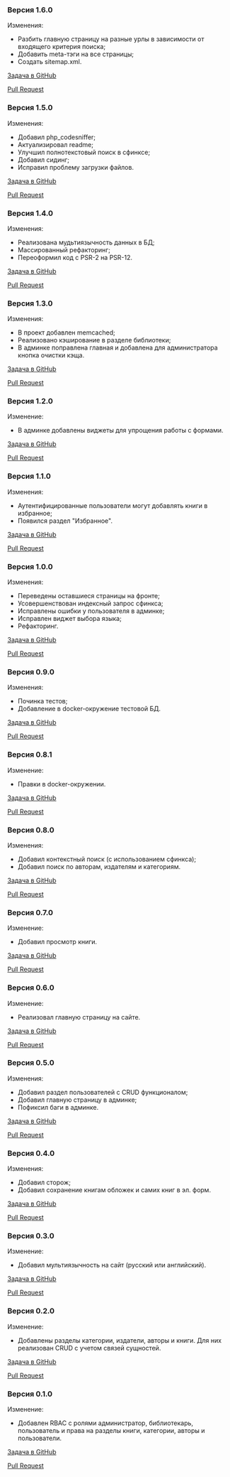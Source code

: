 ### Версия 1.6.0
Изменения:
* Разбить главную страницу на разные урлы в зависимости от входящего критерия поиска;
* Добавить meta-тэги на все страницы;
* Создать sitemap.xml.

[Задача в GitHub](https://github.com/Almadef/yii2-library/issues/37)

[Pull Request](https://github.com/Almadef/yii2-library/pull/38)

### Версия 1.5.0
Изменения:
* Добавил php_codesniffer;
* Актуализировал readme;
* Улучшил полнотекстовый поиск в сфинксе;
* Добавил сидинг;
* Исправил проблему загрузки файлов.

[Задача в GitHub](https://github.com/Almadef/yii2-library/issues/33)

[Pull Request](https://github.com/Almadef/yii2-library/pull/35)

### Версия 1.4.0
Изменения:
* Реализована мудьтиязычность данных в БД;
* Массированный рефакторинг;
* Переоформил код с PSR-2 на PSR-12.

[Задача в GitHub](https://github.com/Almadef/yii2-library/issues/28)

[Pull Request](https://github.com/Almadef/yii2-library/pull/31)

### Версия 1.3.0
Изменения:
* В проект добавлен memcached;
* Реализовано кэширование в разделе библиотеки;
* В админке поправлена главная и добавлена для администратора кнопка очистки кэща.

[Задача в GitHub](https://github.com/Almadef/yii2-library/issues/26)

[Pull Request](https://github.com/Almadef/yii2-library/pull/30)

### Версия 1.2.0
Изменение:
* В админке добавлены виджеты для упрощения работы с формами.

[Задача в GitHub](https://github.com/Almadef/yii2-library/issues/25)

[Pull Request](https://github.com/Almadef/yii2-library/pull/29)

### Версия 1.1.0
Изменения:
* Аутентифицированные пользователи могут добавлять книги в избранное;
* Появился раздел "Избранное".

[Задача в GitHub](https://github.com/Almadef/yii2-library/issues/24)

[Pull Request](https://github.com/Almadef/yii2-library/pull/27)

### Версия 1.0.0
Изменения:
* Переведены оставшиеся страницы на фронте;
* Усовершенствован индексный запрос сфинкса;
* Исправлены ошибки у пользователя в админке;
* Исправлен виджет выбора языка;
* Рефакторинг.

[Задача в GitHub](https://github.com/Almadef/yii2-library/issues/17)

[Pull Request](https://github.com/Almadef/yii2-library/pull/23)

### Версия 0.9.0
Изменения:
* Починка тестов;
* Добавление в docker-окружение тестовой БД.

[Задача в GitHub](https://github.com/Almadef/yii2-library/issues/21)

[Pull Request](https://github.com/Almadef/yii2-library/pull/22)

### Версия 0.8.1
Изменение:
* Правки в docker-окружении.

[Задача в GitHub](https://github.com/Almadef/yii2-library/issues/19)

[Pull Request](https://github.com/Almadef/yii2-library/pull/20)

### Версия 0.8.0
Изменения:
* Добавил контекстный поиск (с использованием сфинкса);
* Добавил поиск по авторам, издателям и категориям.

[Задача в GitHub](https://github.com/Almadef/yii2-library/issues/9)

[Pull Request](https://github.com/Almadef/yii2-library/pull/18)

### Версия 0.7.0
Изменение:
* Добавил просмотр книги.

[Задача в GitHub](https://github.com/Almadef/yii2-library/issues/8)

[Pull Request](https://github.com/Almadef/yii2-library/pull/15)

### Версия 0.6.0
Изменение:
* Реализовал главную страницу на сайте.

[Задача в GitHub](https://github.com/Almadef/yii2-library/issues/7)

[Pull Request](https://github.com/Almadef/yii2-library/pull/14)

### Версия 0.5.0
Изменения:
* Добавил раздел пользователей с CRUD функционалом;
* Добавил главную страницу в админке;
* Пофиксил баги в админке.

[Задача в GitHub](https://github.com/Almadef/yii2-library/issues/10)

[Pull Request](https://github.com/Almadef/yii2-library/pull/13)

### Версия 0.4.0
Изменения:
* Добавил сторож;
* Добавил сохранение книгам обложек и самих книг в эл. форм.

[Задача в GitHub](https://github.com/Almadef/yii2-library/issues/3)

[Pull Request](https://github.com/Almadef/yii2-library/pull/12)

### Версия 0.3.0
Изменение:
* Добавил мультиязычность на сайт (русский или английский).

[Задача в GitHub](https://github.com/Almadef/yii2-library/issues/6)

[Pull Request](https://github.com/Almadef/yii2-library/pull/11)

### Версия 0.2.0
Изменение:
* Добавлены разделы категории, издатели, авторы и книги. Для них реализован CRUD с учетом связей сущностей.

[Задача в GitHub](https://github.com/Almadef/yii2-library/issues/2)

[Pull Request](https://github.com/Almadef/yii2-library/pull/5)

### Версия 0.1.0
Изменение:
* Добавлен RBAC с ролями администратор, библиотекарь, пользователь и права на разделы книги, категории, авторы и пользователи.

[Задача в GitHub](https://github.com/Almadef/yii2-library/issues/1)

[Pull Request](https://github.com/Almadef/yii2-library/pull/4)
